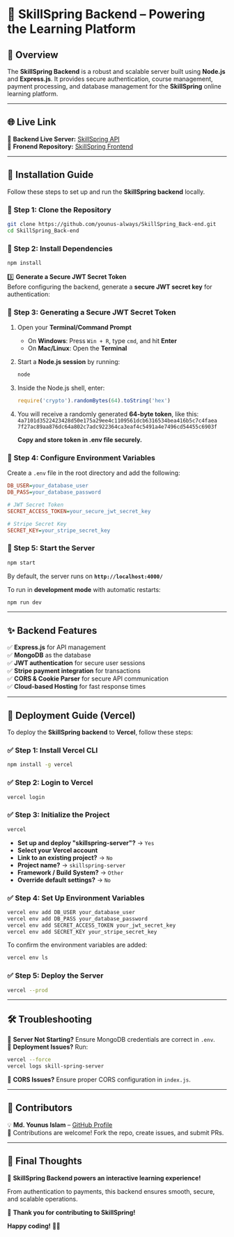 # 🚀 **SkillSpring Backend – Powering the Learning Platform**  

## 📖 **Overview**  

The **SkillSpring Backend** is a robust and scalable server built using **Node.js** and **Express.js**. It provides secure authentication, course management, payment processing, and database management for the **SkillSpring** online learning platform.  

---

## 🌐 **Live Link**  

🔗 **Backend Live Server:** [SkillSpring API](https://skill-spring-server.vercel.app/)  
🔗 **Fronend Repository:** [SkillSpring Frontend](https://github.com/younus-always/SkillSpring_Front-end)  

---

## 📌 **Installation Guide**  

Follow these steps to set up and run the **SkillSpring backend** locally.  

### 🔹 **Step 1: Clone the Repository**  

```sh
git clone https://github.com/younus-always/SkillSpring_Back-end.git
cd SkillSpring_Back-end
```

### 🔹 **Step 2: Install Dependencies**  

```sh
npm install
```

3️⃣ **Generate a Secure JWT Secret Token**  
Before configuring the backend, generate a **secure JWT secret key** for authentication:  

### 🔐 **Step 3: Generating a Secure JWT Secret Token**  

1. Open your **Terminal/Command Prompt**  
   - On **Windows**: Press `Win + R`, type `cmd`, and hit **Enter**  
   - On **Mac/Linux**: Open the **Terminal**  

2. Start a **Node.js session** by running:  
   ```sh
   node
   ```

3. Inside the Node.js shell, enter:  
   ```js
   require('crypto').randomBytes(64).toString('hex')
   ```

4. You will receive a randomly generated **64-byte token**, like this:
   `4a7101d3522423428d50e175a29ee4c1109561dcb6316534bea416b5c7c4faea
   7f27ac89aa876dc64a802c7adc922364ca3eaf4c5491a4e7496cd54455c6903f` 

   **Copy and store token in .env file securely.**

### 🔹 **Step 4: Configure Environment Variables**  

Create a `.env` file in the root directory and add the following:  

```ini
DB_USER=your_database_user
DB_PASS=your_database_password

# JWT Secret Token
SECRET_ACCESS_TOKEN=your_secure_jwt_secret_key

# Stripe Secret Key
SECRET_KEY=your_stripe_secret_key
```



### 🔹 **Step 5: Start the Server**  

```sh
npm start
```
By default, the server runs on **`http://localhost:4000/`**  

To run in **development mode** with automatic restarts:  
```sh
npm run dev
```

---

## ✨ **Backend Features**  

✅ **Express.js** for API management  
✅ **MongoDB** as the database  
✅ **JWT authentication** for secure user sessions  
✅ **Stripe payment integration** for transactions  
✅ **CORS & Cookie Parser** for secure API communication  
✅ **Cloud-based Hosting** for fast response times  

---

## 🚀 **Deployment Guide (Vercel)**  

To deploy the **SkillSpring backend** to **Vercel**, follow these steps:  

### ✅ **Step 1: Install Vercel CLI**  

```sh
npm install -g vercel
```

### ✅ **Step 2: Login to Vercel**  

```sh
vercel login
```

### ✅ **Step 3: Initialize the Project**  

```sh
vercel
```
- **Set up and deploy "skillspring-server"?** → `Yes`  
- **Select your Vercel account**  
- **Link to an existing project?** → `No`  
- **Project name?** → `skillspring-server`  
- **Framework / Build System?** → `Other`  
- **Override default settings?** → `No`  

### ✅ **Step 4: Set Up Environment Variables**  

```sh
vercel env add DB_USER your_database_user
vercel env add DB_PASS your_database_password
vercel env add SECRET_ACCESS_TOKEN your_jwt_secret_key
vercel env add SECRET_KEY your_stripe_secret_key
```

To confirm the environment variables are added:  
```sh
vercel env ls
```

### ✅ **Step 5: Deploy the Server**  

```sh
vercel --prod
```
---

## 🛠 **Troubleshooting**  

🔹 **Server Not Starting?** Ensure MongoDB credentials are correct in `.env`.  
🔹 **Deployment Issues?** Run:  
```sh
vercel --force
vercel logs skill-spring-server
```
🔹 **CORS Issues?** Ensure proper CORS configuration in `index.js`.  

---

## 👥 **Contributors**  

💡 **Md. Younus Islam** – [GitHub Profile](https://github.com/younus-always)  
🎉 Contributions are welcome! Fork the repo, create issues, and submit PRs.  
 

---

## 🌟 **Final Thoughts**  

🚀 **SkillSpring Backend powers an interactive learning experience!**  

From authentication to payments, this backend ensures smooth, secure, and scalable operations.  

💙 **Thank you for contributing to SkillSpring!**  

**Happy coding!** 🚀😊  
